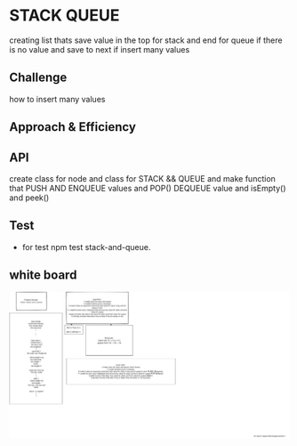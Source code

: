 #  STACK QUEUE
creating list thats save value in the top for stack and end for queue if there is no value and save to next if insert many values
## Challenge
how to insert many values
## Approach & Efficiency
## API
<!-- Embedded whiteboard image -->
create class for node and class for STACK && QUEUE and make function that PUSH AND ENQUEUE values and POP() DEQUEUE  value and isEmpty() and peek()
## Test
* for test  npm test stack-and-queue.

## white board
![img](./code10.png)


